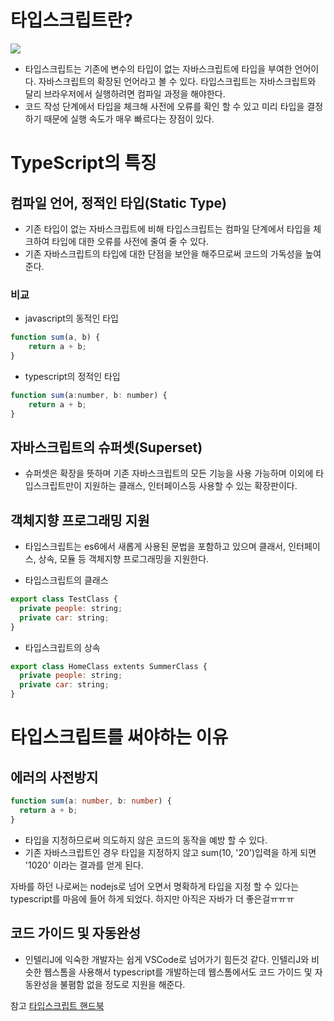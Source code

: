 # 타입스크립트란?

![](https://velog.velcdn.com/images/hong-brother/post/370fe79d-17d0-4b5b-bae9-35fcf8828728/image.png)
- 타입스크립트는 기존에 변수의 타입이 없는 자바스크립트에 타입을 부여한 언어이다. 자바스크립트의 확장된 언어라고 볼 수 있다. 타입스크립트는 자바스크립트와 달리 브라우저에서 실행하려면 컴파일 과정을 해야한다.
- 코드 작성 단계에서 타입을 체크해 사전에 오류를 확인 할 수 있고 미리 타입을 결정하기 때문에 실행 속도가 매우 빠르다는 장점이 있다.

# TypeScript의 특징
## 컴파일 언어, 정적인 타입(Static Type)
- 기존 타입이 없는 자바스크립트에 비해 타입스크립트는 컴파일 단계에서 타입을 체크하여 타입에 대한 오류를 사전에 줄여 줄 수 있다.
- 기존 자바스크립트의 타입에 대한 단점을 보안을 해주므로써 코드의 가독성을 높여준다.
### 비교
- javascript의 동적인 타입
```javascript
function sum(a, b) {
    return a + b;
}
```
- typescript의 정적인 타입
```javascript
function sum(a:number, b: number) {
	return a + b;
}
```

## 자바스크립트의 슈퍼셋(Superset)
- 슈퍼셋은 확장을 뜻하며 기존 자바스크립트의 모든 기능을 사용 가능하며 이외에 타입스크립트만이 지원하는 클래스, 인터페이스등 사용할 수 있는 확장판이다.


## 객체지향 프로그래밍 지원
- 타입스크립트는 es6에서 새롭게 사용된 문법을 포함하고 있으며 클래서, 인터페이스, 상속, 모듈 등 객체지향 프로그래밍을 지원한다.

- 타입스크립트의 클래스
```javascript
export class TestClass {
  private people: string;
  private car: string;
}                        
```

- 타입스크립트의 상속
```javascript
export class HomeClass extents SummerClass {
  private people: string;
  private car: string;
}                 
```


# 타입스크립트를 써야하는 이유
## 에러의 사전방지
```typescript
function sum(a: number, b: number) {
  return a + b;
}
```
- 타입을 지정하므로써 의도하지 않은 코드의 동작을 예방 할 수 있다.
- 기존 자바스크립트인 경우 타입을 지정하지 않고 sum(10, '20')입력을 하게 되면 '1020' 이라는 결과를 얻게 된다. 
>
자바를 하던 나로써는 nodejs로 넘어 오면서 명확하게 타입을 지정 할 수 있다는 typescript를 마음에 들어 하게 되었다. 하지만 아직은 자바가 더 좋은걸ㅠㅠㅠ

## 코드 가이드 및 자동완성
- 인텔리J에 익숙한 개발자는 쉽게 VSCode로 넘어가기 힘든것 같다. 인텔리J와 비슷한 웹스톰을 사용해서 typescript를 개발하는데 웹스톰에서도 코드 가이드 및 자동완성을 불폄함 없을 정도로 지원을 해준다.

>
참고 
[타입스크립트 핸드북](https://joshua1988.github.io/ts/why-ts.html#%ED%83%80%EC%9E%85%EC%8A%A4%ED%81%AC%EB%A6%BD%ED%8A%B8%EB%9E%80)

